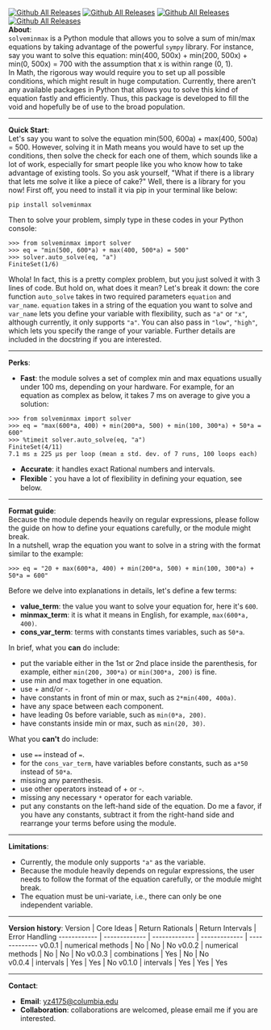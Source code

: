 [![Github All Releases](https://img.shields.io/github/license/Hegelim/solve-sum-minmax)]()
[![Github All Releases](https://img.shields.io/github/v/release/Hegelim/solve-sum-minmax)]()
[![Github All Releases](https://img.shields.io/github/downloads/Hegelim/solve-sum-minmax/total)]()
[![Github All Releases](https://img.shields.io/github/issues/Hegelim/solve-sum-minmax)]()  
**About**:  
`solveminmax` is a Python module that allows you to solve a sum of min/max equations 
by taking advantage of the powerful `sympy` library. For instance, say you want to 
solve this equation: min(400, 500x) + min(200, 500x) + min(0, 500x) = 700 
with the assumption that x is within range (0, 1).  
In Math, the rigorous way would 
require you to set up all possible conditions, which 
might result in huge computation. 
Currently, there aren't any available packages in Python
that allows you to solve this kind of equation fastly and efficiently. Thus,
this package is developed to fill the void and hopefully be of use to the broad 
population.  
****
**Quick Start**:  
Let's say you want to solve the equation 
min(500, 600a) + max(400, 500a) = 500. However, solving it in Math means you 
would have to set up the conditions, then solve the check for each one of them, 
which sounds like a lot of work, especially for smart people like you 
who know how to take advantage of existing tools. So you ask yourself,
"What if there is a library that lets me solve it like a piece of cake?" Well, 
there is a library for you now! First off, you need to install it via pip 
in your terminal like below:  
```
pip install solveminmax
```
Then to solve your problem, simply type in these
codes in your Python console: 
```
>>> from solveminmax import solver
>>> eq = "min(500, 600*a) + max(400, 500*a) = 500"
>>> solver.auto_solve(eq, "a")
FiniteSet(1/6)
```
Whola! In fact, this is a pretty complex problem, but 
you just solved it with 3 lines of code. But hold on, what does it mean? 
Let's break it down: the core function 
`auto_solve` takes in two required parameters 
`equation` and `var_name`. `equation` takes in a string of the equation you want to solve 
and `var_name` lets you define your variable with flexibility, such as `"a"`
or `"x"`, although currently, it only supports `"a"`. 
You can also pass in `"low"`, `"high"`, which lets you specify the range 
of your variable. Further details are included in the docstring 
if you are interested.  
****
**Perks**:  
* **Fast**: the module solves a set of complex min and max equations usually 
  under 100 ms, depending on your hardware. 
For example, for an equation as complex as below, it takes 7 ms on average to 
  give you a solution:
  
```
>>> from solveminmax import solver 
>>> eq = "max(600*a, 400) + min(200*a, 500) + min(100, 300*a) + 50*a = 600"
>>> %timeit solver.auto_solve(eq, "a")
FiniteSet(4/11)
7.1 ms ± 225 µs per loop (mean ± std. dev. of 7 runs, 100 loops each)
```
* **Accurate**: it handles exact Rational numbers and intervals. 
* **Flexible**：you have a lot of flexibility in defining your equation, 
  see below. 
****
**Format guide**:  
Because the module depends heavily on regular expressions, please follow 
the guide on how to define your equations carefully, or the module might break.   
In a nutshell, wrap the equation you want to solve in a string with the format
similar to the example: 
```
>>> eq = "20 + max(600*a, 400) + min(200*a, 500) + min(100, 300*a) + 50*a = 600"
```
Before we delve into explanations in details, let's define a few terms: 
* **value_term**: the value you want to solve your equation for, here it's `600`. 
* **minmax_term**: it is what it means in English, for example, `max(600*a, 400)`.
* **cons_var_term**: terms with constants times variables, such as `50*a`.

In brief, what you **can** do include:
* put the variable either in the 1st or 2nd place inside the parenthesis, for 
example, either `min(200, 300*a)` or `min(300*a, 200)` is fine.
* use min and max together in one equation.
* use + and/or -. 
* have constants in front of min or max, such as `2*min(400, 400a)`.
* have any space between each component.
* have leading 0s before variable, such as `min(0*a, 200)`.
* have constants inside min or max, such as `min(20, 30)`.

What you **can't** do include: 
* use `==` instead of `=`.
* for the `cons_var_term`, have variables before constants, such as `a*50` 
instead of `50*a`.
* missing any parenthesis. 
* use other operators instead of + or -.
* missing any necessary `*` operator for each variable.
* put any constants on the left-hand side of the equation. Do me a favor, if 
you have any constants, subtract it from the right-hand side and 
  rearrange your terms before using the module. 
****
**Limitations**:  
* Currently, the module only supports `"a"` as the variable. 
* Because the module heavily depends on regular expressions, 
  the user needs to follow the format of the 
equation carefully, or the module might break.
* The equation must be uni-variate, i.e., there can only be one independent 
variable. 
****
**Version history**: 
Version | Core Ideas | Return Rationals | Return Intervals | Error Handling
------------ | ------------- | ------------- | ------------- | ------------- 
v0.0.1 | numerical methods | No | No | No
v0.0.2 | numerical methods | No | No | No
v0.0.3 | combinations | Yes | No | No  
v0.0.4 | intervals | Yes | Yes | No 
v0.1.0 | intervals | Yes | Yes | Yes 
****
**Contact**:  
* **Email**: yz4175@columbia.edu
* **Collaboration**: collaborations are welcomed, please email me if you 
are interested.
